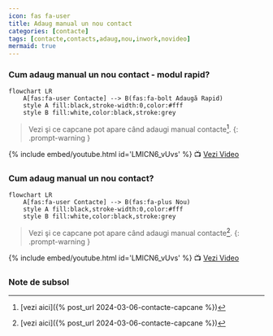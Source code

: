 ```yaml
---
icon: fas fa-user
title: Adaug manual un nou contact
categories: [contacte]
tags: [contacte,contacts,adaug,nou,inwork,novideo]
mermaid: true
---
```


### <i class='fas fa-user'></i> Cum adaug manual un nou contact - modul rapid?

```mermaid
flowchart LR
    A[fas:fa-user Contacte] --> B(fas:fa-bolt Adaugă Rapid)
    style A fill:black,stroke-width:0,color:#fff
    style B fill:white,color:black,stroke:grey
```

> Vezi şi ce capcane pot apare când adaugi manual contacte[^notasubsol].
{: .prompt-warning }

[//]: # (Comming soon video)

{% include embed/youtube.html id='LMlCN6_vUvs' %}
📺 [Vezi Video](https://www.youtube.com/watch?v=LMlCN6_vUvs)

### <i class='fas fa-user'></i> Cum adaug manual un nou contact?

```mermaid
flowchart LR
    A[fas:fa-user Contacte] --> B(fas:fa-plus Nou)
    style A fill:black,stroke-width:0,color:#fff
    style B fill:white,color:black,stroke:grey
```

> Vezi şi ce capcane pot apare când adaugi manual contacte[^notasubsol].
{: .prompt-warning }

[//]: # (Comming soon video)

{% include embed/youtube.html id='LMlCN6_vUvs' %}
📺 [Vezi Video](https://www.youtube.com/watch?v=LMlCN6_vUvs)

### Note de subsol

[^notasubsol]: [vezi aici]({% post_url 2024-03-06-contacte-capcane %})
